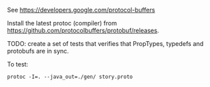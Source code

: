 See https://developers.google.com/protocol-buffers

Install the latest protoc (compiler) from https://github.com/protocolbuffers/protobuf/releases.

TODO: create a set of tests that verifies that PropTypes, typedefs and protobufs are in sync.

To test:

```
protoc -I=. --java_out=./gen/ story.proto
```

